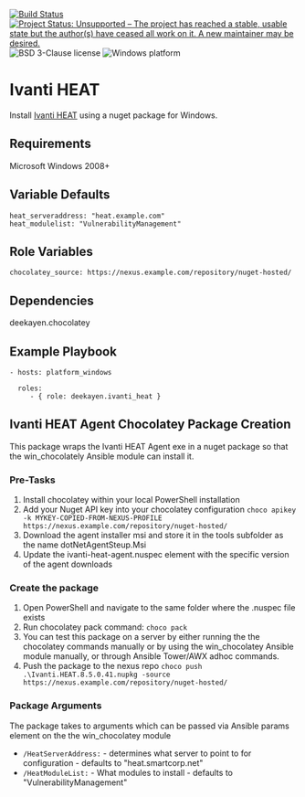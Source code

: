 [![Build Status](https://travis-ci.org/deekayen/ansible-role-ivanti-heat.svg?branch=main)](https://travis-ci.org/deekayen/ansible-role-ivanti-heat) [![Project Status: Unsupported – The project has reached a stable, usable state but the author(s) have ceased all work on it. A new maintainer may be desired.](https://www.repostatus.org/badges/latest/unsupported.svg)](https://www.repostatus.org/#unsupported) ![BSD 3-Clause license](https://img.shields.io/badge/license-BSD%203--Clause-blue) ![Windows platform](https://img.shields.io/badge/platform-windows-lightgrey)

Ivanti HEAT
===========

Install [Ivanti HEAT](https://www.ivanti.com/company/history/heat-software) using a nuget package for Windows.

Requirements
------------

Microsoft Windows 2008+

Variable Defaults
-----------------

```
heat_serveraddress: "heat.example.com"
heat_modulelist: "VulnerabilityManagement"
```

Role Variables
--------------

```
chocolatey_source: https://nexus.example.com/repository/nuget-hosted/
```

Dependencies
------------

deekayen.chocolatey

Example Playbook
----------------

```
- hosts: platform_windows

  roles:
     - { role: deekayen.ivanti_heat }
```

Ivanti HEAT Agent Chocolatey Package Creation
------------------------------------

This package wraps the Ivanti HEAT Agent exe in a nuget package so that the win_chocolately Ansible module can install it.

### Pre-Tasks

1. Install chocolatey within your local PowerShell installation
2. Add your Nuget API key into your chocolatey configuration
`choco apikey -k MYKEY-COPIED-FROM-NEXUS-PROFILE https://nexus.example.com/repository/nuget-hosted/`
3. Download the agent installer msi and store it in the tools subfolder as the name dotNetAgentSteup.Msi
4. Update the ivanti-heat-agent.nuspec <version> element with the specific version of the agent downloads

### Create the package

1. Open PowerShell and navigate to the same folder where the .nuspec file exists
2. Run chocolatey pack command:
`choco pack`
3. You can test this package on a server by either running the the chocolatey commands manually or by using the win_chocolatey Ansible module manually, or through Ansible Tower/AWX adhoc commands.
4. Push the package to the nexus repo
`choco push .\Ivanti.HEAT.8.5.0.41.nupkg -source https://nexus.example.com/repository/nuget-hosted/`

### Package Arguments

The package takes to arguments which can be passed via Ansible params element on
the the win_chocolatey module

* `/HeatServerAddress:` - determines what server to point to for configuration - defaults to "heat.smartcorp.net"
* `/HeatModuleList:` - What modules to install - defaults to "VulnerabilityManagement"

